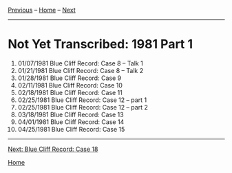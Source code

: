 <a name="0"></a>
[Previous](unfinished-1980-2#0) – 
[Home](index#1981) – 
[Next](1981-07-18-Blue-Cliff-Record-Case-18#0)

---
# Not Yet Transcribed: 1981 Part 1

1. 01/07/1981	Blue Cliff Record: Case 8 – Talk 1	
1. 01/21/1981	Blue Cliff Record: Case 8 – Talk 2	
1. 01/28/1981	Blue Cliff Record: Case 9
1. 02/11/1981	Blue Cliff Record: Case 10
1. 02/18/1981	Blue Cliff Record: Case 11
1. 02/25/1981	Blue Cliff Record: Case 12 – part 1	
1. 02/25/1981	Blue Cliff Record: Case 12 – part 2
1. 03/18/1981	Blue Cliff Record: Case 13
1. 04/01/1981	Blue Cliff Record: Case 14
1. 04/25/1981	Blue Cliff Record: Case 15

---
[Next: Blue Cliff Record: Case 18](1981-07-18-Blue-Cliff-Record-Case-18#0)

[Home](index#1981)
